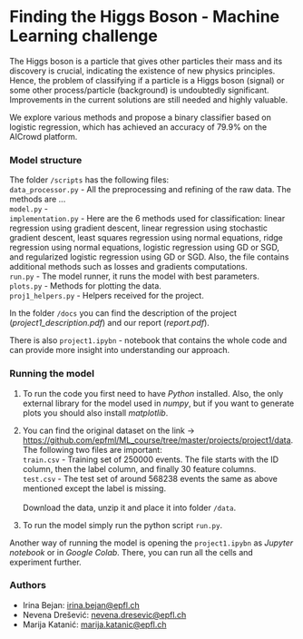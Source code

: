 # Finding the Higgs Boson - Machine Learning challenge

The Higgs boson is a particle that gives other particles their mass and its 
discovery is crucial, indicating the existence of new physics principles. 
Hence, the problem of classifying if a particle is a Higgs boson (signal) or 
some other process/particle (background) is undoubtedly significant. 
Improvements in the current solutions are still needed and highly valuable.

We explore various methods and propose a binary classifier based on logistic regression, 
which has achieved an accuracy of 79.9\% on the AICrowd platform.

### Model structure

The folder `/scripts` has the following files:
<br />`data_processor.py` - All the preprocessing and refining of the raw data. The methods are ...
<br />`model.py` -
<br />`implementation.py` - Here are the 6 methods used for classification: linear regression using gradient descent, linear regression using stochastic
gradient descent, least squares regression using normal equations, ridge regression using normal equations, logistic regression using GD or SGD,
and regularized logistic regression using GD or SGD. Also, the file contains additional methods such as losses and gradients computations.
<br />`run.py` - The model runner, it runs the model with best parameters.
<br />`plots.py` - Methods for plotting the data.
<br />`proj1_helpers.py` - Helpers received for the project.

In the folder `/docs` you can find the description of the project (*project1_description.pdf*) and our report (*report.pdf*). 

There is also `project1.ipybn` - notebook that contains the whole code and can provide more insight into understanding our approach.

### Running the model

1. To run the code you first need to have *Python* installed. Also, the only external library for the model used in *numpy*, but if you want to generate plots you should also install *matplotlib*.

2. You can find the original dataset on the link -> 
https://github.com/epfml/ML_course/tree/master/projects/project1/data. The
following two files are important:
<br />`train.csv` - Training set of 250000 events. The file starts with the ID column, then the label column, and finally 30 feature columns.
<br />`test.csv` - The test set of around 568238 events the same as above mentioned except the label is missing.
<br /><br />Download the data, unzip it and place it into folder `/data`.

3. To run the model simply run the python script `run.py`.

Another way of running the model is opening the `project1.ipybn` as *Jupyter notebook* or in 
*Google Colab*. There, you can run all the cells and experiment further.

### Authors

- Irina Bejan: irina.bejan@epfl.ch
- Nevena Drešević: nevena.dresevic@epfl.ch
- Marija Katanić: marija.katanic@epfl.ch
